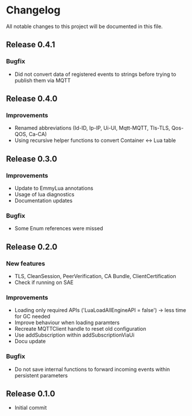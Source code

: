 # Changelog
All notable changes to this project will be documented in this file.

## Release 0.4.1

### Bugfix
- Did not convert data of registered events to strings before trying to publish them via MQTT

## Release 0.4.0

### Improvements
- Renamed abbreviations (Id-ID, Ip-IP, Ui-UI, Mqtt-MQTT, Tls-TLS, Qos-QOS, Ca-CA)
- Using recursive helper functions to convert Container <-> Lua table

## Release 0.3.0

### Improvements
- Update to EmmyLua annotations
- Usage of lua diagnostics
- Documentation updates

### Bugfix
- Some Enum references were missed

## Release 0.2.0

### New features
- TLS, CleanSession, PeerVerification, CA Bundle, ClientCertification
- Check if running on SAE

### Improvements
- Loading only required APIs ('LuaLoadAllEngineAPI = false') -> less time for GC needed
- Improve behaviour when loading paramters
- Recreate MQTTClient handle to reset old configuration
- Use addSubscription within addSubscriptionViaUi
- Docu update

### Bugfix
- Do not save internal functions to forward incoming events within persistent parameters

## Release 0.1.0
- Initial commit